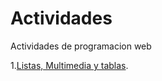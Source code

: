 # Actividades
Actividades de programacion web 

1.[Listas, Multimedia y tablas](/ejercicio-listas-multimedia-tablas/index.html).
